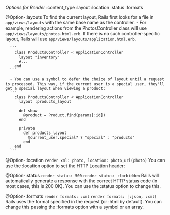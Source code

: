 *Options for Render*
  :content_type
  :layout
  :location
  :status
  :formats

  @Option-:layouts
    To find the current layout, Rails first looks for a file in `app/views/layouts` with the same base name as the controller.
      - For example, rendering actions from the PhotosController class will use `app/views/layouts/photos.html.erb`. If there is no such controller-specific layout, Rails will use `app/views/layouts/application.html.erb`.

      ```
        class ProductsController < ApplicationController
          layout "inventory"
          #...
        end
      ```

      - You can use a symbol to defer the choice of layout until a request is processed. This way, if the current user is a special user, they'll get a special layout when viewing a product:
      ```
        class ProductsController < ApplicationController
          layout :products_layout

          def show
            @product = Product.find(params[:id])
          end

          private
            def products_layout
              @current_user.special? ? "special" : "products"
            end
        end
      ```

  @Option-:location
    `render xml: photo, location: photo_url(photo)`
    You can use the :location option to set the HTTP Location header:

  @Option-:status
    `render status: 500`
    `render status: :forbidden`
    Rails will automatically generate a response with the correct HTTP status code (in most cases, this is 200 OK). You can use the :status option to change this.

  @Option-:formats
    `render formats: :xml`
    `render formats: [:json, :xml]`
    Rails uses the format specified in the request (or :html by default). You can change this passing the :formats option with a symbol or an array.
